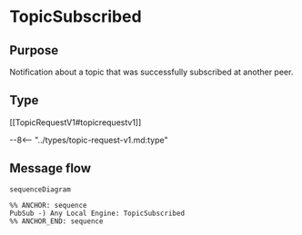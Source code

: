 <div class="message" markdown>


# TopicSubscribed

## Purpose

 <!-- --8<-- [start:purpose] -->
Notification about a topic that was successfully subscribed at another peer.
 <!-- --8<-- [end:purpose] -->

## Type

 <!-- --8<-- [start:type] -->
[[TopicRequestV1#topicrequestv1]]

--8<-- "../types/topic-request-v1.md:type"
 <!-- --8<-- [end:type] -->

## Message flow

<!-- --8<-- [start:messages] -->
```mermaid
sequenceDiagram

%% ANCHOR: sequence
PubSub -) Any Local Engine: TopicSubscribed
%% ANCHOR_END: sequence
```
<!-- --8<-- [end:messages] -->

</div>
